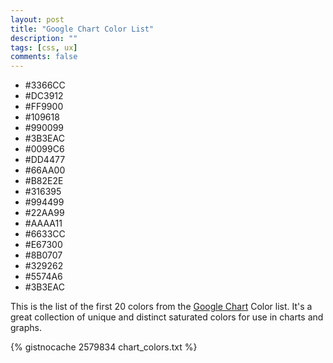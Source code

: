 ```yaml
---
layout: post
title: "Google Chart Color List"
description: ""
tags: [css, ux]
comments: false
---
```


<ul class="sampleColor" style="margin: 1em 0;">
  <li><span style="background-color:#3366CC"></span>#3366CC</li>
  <li><span style="background-color:#DC3912"></span>#DC3912</li>
  <li><span style="background-color:#FF9900"></span>#FF9900</li>
  <li><span style="background-color:#109618"></span>#109618</li>
  <li><span style="background-color:#990099"></span>#990099</li>
  <li><span style="background-color:#3B3EAC"></span>#3B3EAC</li>
  <li><span style="background-color:#0099C6"></span>#0099C6</li>
  <li><span style="background-color:#DD4477"></span>#DD4477</li>
  <li><span style="background-color:#66AA00"></span>#66AA00</li>
  <li><span style="background-color:#B82E2E"></span>#B82E2E</li>
  <li><span style="background-color:#316395"></span>#316395</li>
  <li><span style="background-color:#994499"></span>#994499</li>
  <li><span style="background-color:#22AA99"></span>#22AA99</li>
  <li><span style="background-color:#AAAA11"></span>#AAAA11</li>
  <li><span style="background-color:#6633CC"></span>#6633CC</li>
  <li><span style="background-color:#E67300"></span>#E67300</li>
  <li><span style="background-color:#8B0707"></span>#8B0707</li>
  <li><span style="background-color:#329262"></span>#329262</li>
  <li><span style="background-color:#5574A6"></span>#5574A6</li>
  <li><span style="background-color:#3B3EAC"></span>#3B3EAC</li>
</ul>

This is the list of the first 20 colors from the [Google Chart][glc] Color list.
It's a great collection of unique and distinct saturated colors for use in
charts and graphs.

{% gistnocache 2579834 chart_colors.txt %}

[glc]: https://developers.google.com/chart/